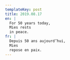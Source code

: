 ```yaml
---
templateKey: post
title: 2019.08.17
en: |
  For 50 years today, 
  Mies rests 
  in peace.
fr: |
  Depuis 50 ans aujourd’hui, 
  Mies 
  repose en paix.
---
```


